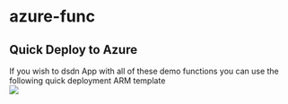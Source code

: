 # azure-func
## Quick Deploy to Azure
If you wish to dsdn App with all of these demo functions you can use the following quick deployment ARM template  
<a href="https://portal.azure.com/#create/Microsoft.Template/uri/https%3A%2F%2Fraw.githubusercontent.com%2Fpythian%2Ftillgang-maverick%2Fdevelop%2Fazuredeploy.json" target="_blank">
    <img src="http://azuredeploy.net/deploybutton.png"/>
</a>
